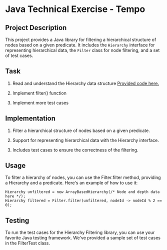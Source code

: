 # Java Technical Exercise - Tempo

## Project Description

This project provides a Java library for filtering a hierarchical structure of nodes based on a given predicate. It includes the `Hierarchy` interface for representing hierarchical data, the `Filter` class for node filtering, and a set of test cases.

## Task

1. Read and understand the Hierarchy data structure
   [Provided code here.](https://gist.githubusercontent.com/baltiyskiy/d5936b31806ac4288375fc7afc43b313/raw/35406359326044908d11f32d12c7b4089fa04e5c/HierarchyFilter.java) <br/>

2. Implement filter() function

3. Implement more test cases

## Implementation

1. Filter a hierarchical structure of nodes based on a given predicate.

2. Support for representing hierarchical data with the Hierarchy interface.

3. Includes test cases to ensure the correctness of the filtering.

## Usage

To filter a hierarchy of nodes, you can use the Filter.filter method, providing a Hierarchy and a predicate. Here's an example of how to use it:

```
Hierarchy unfiltered = new ArrayBasedHierarchy(/* Node and depth data here */);
Hierarchy filtered = Filter.filter(unfiltered, nodeId -> nodeId % 2 == 0);
```

## Testing

To run the test cases for the Hierarchy Filtering library, you can use your favorite Java testing framework. We've provided a sample set of test cases in the FilterTest class.

